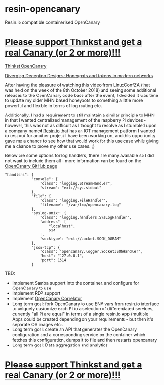# resin-opencanary

Resin.io compatible containerised OpenCanary

# [Please support Thinkst and get a real Canary (or 2 or more)!!!](https://canary.tools/)

[Thinkst OpenCanary](https://github.com/thinkst/opencanary)

[Diverging Deception Designs: Honeypots and tokens in modern networks](https://www.youtube.com/watch?v=BRsrK3hNAXo)

After having the pleasure of watching this video from LinuxConfZA (that was held on the week of the 8th October 2018) and seeing some additional releases to the OpenCanary code base after the event, I decided it was time to update my older MHN based honeypots to something a little more powerful and flexible in terms of log routing etc.

Additionally, I had a requirement to still maintain a similar principle to MHN in that I wanted centralized management of the raspberry Pi devices - however, this was not as difficult as I thought to resolve as I stumbled upon a company named [Resin.io](https://resin.io/) that has an IOT management platform I wanted to test out for another project I have been working on, and this opportunity gave me a chance to see how that would work for this use case while giving me a chance to prove my other use cases. ;)

Below are some options for log handlers, there are many available so I did not want to include them all - more information can be found on the [OpenCanary GitHub page](https://github.com/thinkst/opencanary)

```
"handlers": {
            "console": {
                "class": "logging.StreamHandler",
                "stream": "ext://sys.stdout"
            },
            "file": {
                "class": "logging.FileHandler",
                "filename": "/var/tmp/opencanary.log"
            },
            "syslog-unix": {
                "class": "logging.handlers.SysLogHandler",
                "address": [
                    "localhost",
                    514
                ],
                "socktype": "ext://socket.SOCK_DGRAM"
            },
            "json-tcp": {
                "class": "opencanary.logger.SocketJSONHandler",
                "host": "127.0.0.1",
                "port": 1514
            }
```


TBD:

* Implement Samba support into the container, and configure for OpenCanary to use
* Implement RDP support
* Implement [OpenCanary Correlator](https://github.com/thinkst/opencanary-correlator)
* Long term goal: fork OpenCanary to use ENV vars from resin.io interface to uniquely customize each Pi to a selection of differentiated services, currently "all Pi are equal" in terms of a single resin.io App (multiple Apps could be created depending on your requirements - but then it's separate OS images etc).
* Long term goal: create an API that generates the OpenCanary configuration and a corresponding service on the container which fetches this configuration, dumps it to file and then restarts opencanary
* Long term goal: Data aggregation and analytics

# [Please support Thinkst and get a real Canary (or 2 or more)!!!](https://canary.tools/)




